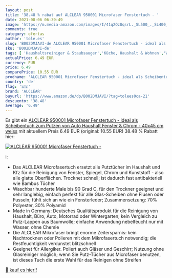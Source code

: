 ```yaml
---
layout: post
title: '38.48 % rabat auf ALCLEAR 950001 Microfaser Fenstertuch - '
date: 2021-08-06 06:39:49
image: 'https://m.media-amazon.com/images/I/41q2QzUqsrL._SL500_._SL400_.jpg'
comments: true
category: ofertas
author: 'tole.es'
slug: 'B002DMJAVI-de ALCLEAR 950001 Microfaser Fenstertuch - ideal als...'
sku: 'B002DMJAVI-de'
tags: [ 'Haushaltsreiniger & Staubsauger','Küche, Haushalt & Wohnen','Wiederverwendbare Reinigungstücher','alclear', ]
actualPrice: 6.49 EUR
currency: EUR
price: 6.49
comparePrice: 10.55 EUR
prodname: 'ALCLEAR 950001 Microfaser Fenstertuch - ideal als Scheibentuch zum Putzen von Auto  Haushalt  Fenster & Chrom - 40x45 cm  weiss'
country: 'de'
flag: '🇩🇪'
brand: 'ALCLEAR'
buyurl: 'https://www.amazon.de/dp/B002DMJAVI/?tag=tolees0ca-21'
descuento: '38.48'
average: '6.49'
---
```


Es gibt ein [ALCLEAR 950001 Microfaser Fenstertuch - ideal als Scheibentuch zum Putzen von Auto  Haushalt  Fenster & Chrom - 40x45 cm  weiss](https://www.amazon.de/dp/B002DMJAVI/?tag=tolees0ca-21) mit aktuellem Preis 6.49 EUR (original: 10.55 EUR) 38.48 % Rabatt hier:

[![ALCLEAR 950001 Microfaser Fenstertuch - ](https://m.media-amazon.com/images/I/41q2QzUqsrL._SL500_._SL400_.jpg)](https://www.amazon.de/dp/B002DMJAVI/?tag=tolees0ca-21)

ℹ️:

- Das ALCLEAR Microfasertuch ersetzt alle Putztücher im Haushalt und Kfz für die Reinigung von Fenster, Spiegel, Chrom und Kunststoff - also alle glatte Oberflächen. Trocknet schnell; ist dadurch fast antibakteriell wie Bambus Tücher
- Waschbar hunderte Male bis 90 Grad C, für den Trockner geeignet und sehr langlebig, einfach perfekt für alle Glas-Scheiben ohne Flusen oder Fusseln; fühlt sich an wie ein Fensterleder; Zusammensetzung: 70% Polyester, 30% Polyamid
- Made in Germany: Deutsches Qualitätsprodukt für die Reinigung von Haushalt, Büro, Auto, Motorrad oder Wintergarten; kein Vergleich zu Putz-Lappen aus Baumwolle; einfache Anwendung nebelfeucht nur mit Wasser, ohne Chemie
- Die ALCLEAR Mikrofaser bringt enorme Zeitersparnis: kein Nachtrocknen oder Polieren mit dem Mikrofasertuch notwendig; die Restfeuchtigkeit verdunstet blitzschnell
- Geeignet für Allergiker. Poliert auch Gläser und Geschirr; Nutzung ohne Glasreiniger möglich; wenn Sie Putz-Tücher aus Microfaser benutzen, ist dieses Tuch die erste Wahl für das Reinigen ohne Streifen

[🛒 kauf es hier!!](https://www.amazon.de/dp/B002DMJAVI/?tag=tolees0ca-21)
